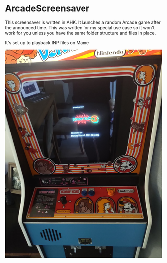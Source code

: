 # ArcadeScreensaver
  
   
This screensaver is written in AHK. It launches a random Arcade game after the announced time. This was written for my special use case so it won't work for you unless you have the same folder structure and files in place.

It's set up to playback INP files on Mame

![Announce Screen](https://github.com/mrchrisster/ArcadeScreensaver/blob/main/photos/dkong-announce.jpg?raw=true)
